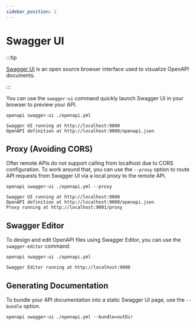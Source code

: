 ```yaml
---
sidebar_position: 2
---
```


# Swagger UI

:::tip

[Swagger UI](https://swagger.io/tools/swagger-ui/) is an open source browser interface used to visualize OpenAPI documents.

:::

You can use the `swagger-ui` command quickly launch Swagger UI in your browser to preview your API.

```
openapi swagger-ui ./openapi.yml
```

```
Swagger UI running at http://localhost:9000
OpenAPI definition at http://localhost:9000/openapi.json
```

## Proxy (Avoiding CORS)

Ofter remote APIs do not support calling from localhost due to CORS configuration. To work around that, you can use the `--proxy` option to route API requests from Swagger UI via a local proxy to the remote API.

```
openapi swagger-ui ./openapi.yml --proxy
```

```
Swagger UI running at http://localhost:9000
OpenAPI definition at http://localhost:9000/openapi.json
Proxy running at http://localhost:9001/proxy
```

## Swagger Editor

To design and edit OpenAPI files using Swagger Editor, you can use the `swagger-editor` command:

```
openapi swagger-ui ./openapi.yml
```

```
Swagger Editor running at http://localhost:9000
```

## Generating Documentation

To bundle your API documentation into a static Swagger UI page, use the `--bundle` option.

```
openapi swagger-ui ./openapi.yml --bundle=outDir
```
